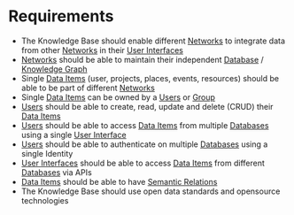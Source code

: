 # Requirements

* The Knowledge Base should enable different [Networks](Glossary.md#Network) to integrate data from other [Networks](Glossary.md#Network) in their [User Interfaces](Glossary.md#User-Interface)
* [Networks](Glossary.md#Network) should be able to maintain their independent [Database](Glossary.md#Database) / [Knowledge Graph](Glossary.md#Knowledge-Graph)
* Single [Data Items](Glossary.md#Data-Item) (user, projects, places, events, resources) should be able to be part of different [Networks](Glossary.md#Network)
* Single [Data Items](Glossary.md#Data-Item) can be owned by a [Users](Glossary.md#Users) or [Group](Glossary.md#Group) 
* [Users](Glossary.md#Users) should be able to create, read, update and delete (CRUD) their [Data Items](Glossary.md#Data-Item)
* [Users](Glossary.md#Users) should be able to access [Data Items](Glossary.md#Data-Item) from multiple [Databases](Glossary.md#Database)  using a single [User Interface](Glossary.md#User-Interface)
* [Users](Glossary.md#Users) should be able to authenticate on multiple [Databases](Glossary.md#Database) using a single Identity
* [User Interfaces](Glossary.md#User-Interface) should be able to access [Data Items](Glossary.md#Data-Item) from different [Databases](Glossary.md#Database) via APIs
* [Data Items](Glossary.md#Data-Item) should be able to have [Semantic Relations](Glossary.md#Semantic)
* The Knowledge Base should use open data standards and opensource technologies